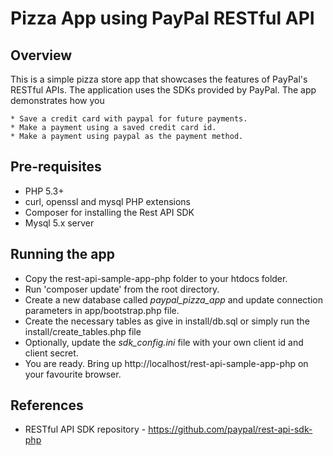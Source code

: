 Pizza App using PayPal RESTful API
==================================

Overview
--------

This is a simple pizza store app that showcases the features of PayPal's RESTful APIs. The application uses the SDKs provided by PayPal.  The app demonstrates how you
   
    * Save a credit card with paypal for future payments.
    * Make a payment using a saved credit card id.
    * Make a payment using paypal as the payment method.

Pre-requisites
--------------

   * PHP 5.3+
   * curl, openssl and mysql PHP extensions
   * Composer for installing the Rest API SDK
   * Mysql 5.x server 

	
Running the app
---------------

   * Copy the rest-api-sample-app-php folder to your htdocs folder.
   * Run 'composer update' from the root directory.
   * Create a new database called *paypal_pizza_app* and update connection parameters in app/bootstrap.php file.
   * Create the necessary tables as give in install/db.sql or simply run the install/create_tables.php file
   * Optionally, update the *sdk_config.ini* file with your own client id and client secret.
   * You are ready. Bring up http://localhost/rest-api-sample-app-php on your favourite browser.	
	
References
----------

   * RESTful API SDK repository - https://github.com/paypal/rest-api-sdk-php

	 
